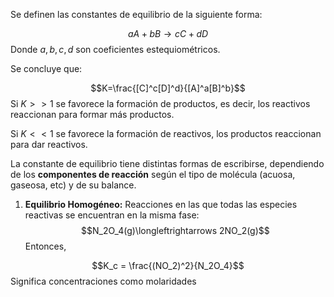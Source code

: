 
Se definen las constantes de equilibrio de la siguiente forma: 

$$aA + bB \rightarrow cC + dD$$ 
Donde $a,b,c,d$ son coeficientes estequiométricos. 

Se concluye que: 

$$K=\frac{[C]^c[D]^d}{[A]^a[B]^b}$$ 
Si $K>>1$ se favorece la formación de productos, es decir, los reactivos reaccionan para formar más productos. 

Si $K<<1$ se favorece la formación de reactivos, los productos reaccionan para dar reactivos. 

La constante de equilibrio tiene distintas formas de escribirse, dependiendo de los **componentes de reacción** según el tipo de molécula (acuosa, gaseosa, etc) y de su balance. 

1. **Equilibrio Homogéneo:** Reacciones en las que todas las especies reactivas se encuentran en la misma fase: 
$$N_2O_4(g)\longleftrightarrows 2NO_2(g)$$ 
Entonces, 

$$K_c = \frac{(NO_2)^2}{N_2O_4}$$ 
Significa concentraciones como molaridades 